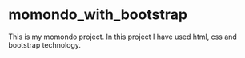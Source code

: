 # momondo_with_bootstrap
This is my momondo project. In this project I have used html, css and bootstrap technology.
